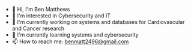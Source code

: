 - 👋 Hi, I'm Ben Matthews
- 👀 I'm interested in Cybersecurity and IT
- 🔭 I'm currently working on systems and databases for Cardiovascular and Cancer research
- 🌱 I'm currently learning systems and cybersecurity
- 📫 How to reach me: benmatt2496@gmail.com

<!--
**benmatt12/benmatt12** is a ✨ _special_ ✨ repository because its `README.md` (this file) appears on your GitHub profile.

Here are some ideas to get you started:

- 🔭 I’m currently working on ...
- 🌱 I’m currently learning ...
- 👯 I’m looking to collaborate on ...
- 🤔 I’m looking for help with ...
- 💬 Ask me about ...
- 📫 How to reach me: ...
- 😄 Pronouns: ...
- ⚡ Fun fact: ...
-->
